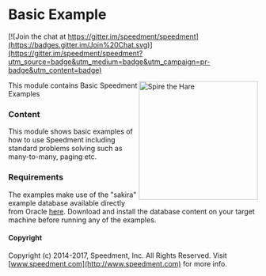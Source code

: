 Basic Example
=============

[![Join the chat at https://gitter.im/speedment/speedment](https://badges.gitter.im/Join%20Chat.svg)](https://gitter.im/speedment/speedment?utm_source=badge&utm_medium=badge&utm_campaign=pr-badge&utm_content=badge)

<img src="https://raw.githubusercontent.com/speedment/speedment-resources/master/src/main/resources/wiki/frontpage/Homer.png" alt="Spire the Hare" title="Spire" align="right" width="240px" />

This module contains Basic Speedment Examples

### Content
This module shows basic examples of how to use Speedment including standard problems solving such as many-to-many, paging etc.


### Requirements
The examples make use of the "sakira" example database available directly from Oracle [here](https://dev.mysql.com/doc/index-other.html). 
Download and install the database content on your target machine before running any of the examples.


#### Copyright

Copyright (c) 2014-2017, Speedment, Inc. All Rights Reserved.
Visit [www.speedment.com](http://www.speedment.com) for more info.

